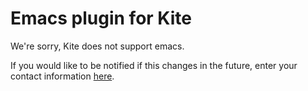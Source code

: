 # Emacs plugin for Kite

We're sorry, Kite does not support emacs.

If you would like to be notified if this changes in the future, enter your contact information [here](https://kite.com/letmeknow).
